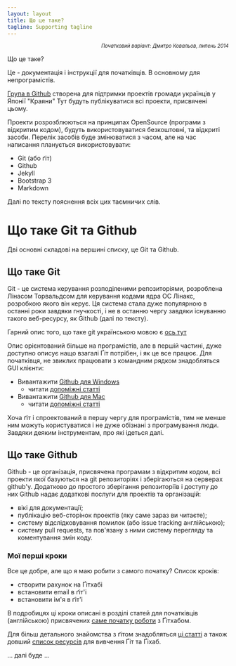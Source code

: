 ```yaml
---
layout: layout
title: Що це таке?
tagline: Supporting tagline
---
```

<div style="text-align: right; font-size: 80%; font-style: italic;">Початковий варіант: Дмитро Ковальов, липень 2014</div>

Що це таке?

Це - документація і інструкції для початківців. В основному для непрограмістів.

[Група в Github](https://github.com/Kraiany/) створена для підтримки проектів громади українців у Японії "Краяни" Тут будуть публікуватися всі проекти, присвячені цьому.

Проекти розрозблюються на принципах OpenSource (програми з відкритим кодом), будуть використовуватися безкоштовні, та відкриті засоби. Перелік засобів буде змінюватися з часом, але на час написання планується використовувати:

- Git (або ґіт)
- Github
- Jekyll
- Bootstrap 3
- Markdown

Далі по тексту пояснення всіх цих таємничих слів.

Що таке Git та Github
============================================

Дві основні складові на вершині списку, це Git та Github.

Що таке Git
----------------------

Git - це система керування розподіленими репозиторіями, розроблена Лінасом Торвальдсом для керування кодами ядра ОС Лінакс, розробкою якого він керує. Ця система стала дуже популярною в останні роки завдяки гнучкості, і не в останню чергу завдяки існуванню такого веб-ресурсу, як Github (далі по тексту).

Гарний опис того, що таке git українською мовою є [ось тут](http://www.vitaliypodoba.com/2014/06/git-basics/)

Опис орієнтований більше на програмістів, але в першій частині, дуже доступно описує нащо взагалі Ґіт потрібен, і як це все працює. Для початківця, не звиклих працювати з командним рядком знадобляться GUI клієнти:

- Вивантажити [Github для Windows](https://windows.github.com/)
  - читати [допоміжні статті](https://help.github.com/categories/58/articles)
- Вивантажити [Github для Mac](https://mac.github.com/)
  - читати [допоміжні статті](https://help.github.com/categories/31/articles)

Хоча ґіт і спроектований в першу чергу для програмістів, тим не менше ним можуть користуватися і не дуже обізнані з програмування люди. Завдяки деяким інструментам, про які ідеться далі.


Що таке Github
----------------------

Github - це організація, присвячена програмам з відкритим кодом, всі проекти якої базуються на git репозиторіях і зберігаються на серверах github'у. Додатково до простого зберігання репозиторіїв і доступу до них Github надає додаткові послуги для проектів та організацій:

- вікі для документації;
- публікацію веб-сторінок проектів (яку саме зараз ви читаєте);
- систему відслідковування помилок (або issue tracking англійською);
- систему pull requests, та пов'язану з ними систему перегляду та коментування змін коду.


### Мої перші кроки

Все це добре, але що я маю робити з самого початку? Список кроків:

- створити рахунок на Ґітхабі
- встановити email в ґіт'і
- встановити ім'я в ґіт'і

В подробицях ці кроки описані в розділі статей для початківців (англійською) присвячених [саме початку роботи](https://help.github.com/categories/53/articles) з Ґітхабом.

Для більш детального знайомства з ґітом знадобляться [ці статті](https://help.github.com/categories/54/articles) а також довший [список ресурсів](https://help.github.com/articles/what-are-other-good-resources-for-learning-git-and-github) для вивчення Ґіт та Ґіхаб.

... далі буде ...
